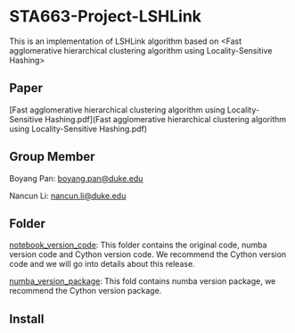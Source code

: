 # STA663-Project-LSHLink
This is an implementation of LSHLink algorithm based on &lt;Fast agglomerative hierarchical clustering algorithm using Locality-Sensitive Hashing>



## Paper

 [Fast agglomerative hierarchical clustering algorithm using Locality-Sensitive Hashing.pdf](Fast agglomerative hierarchical clustering algorithm using Locality-Sensitive Hashing.pdf) 



## Group Member

Boyang Pan: <boyang.pan@duke.edu>

Nancun Li: nancun.li@duke.edu 



## Folder 

[notebook_version_code](https://github.com/Brian1357/STA663-Project-LSHLink/tree/master/notebook_version_code): This folder contains the original code, numba version code and Cython version code. We recommend the Cython version code and we will go into details about this release.

[numba_version_package](https://github.com/Brian1357/STA663-Project-LSHLink/tree/master/numba_version_package): This fold contains numba version package, we recommend the Cython version package.



## Install





